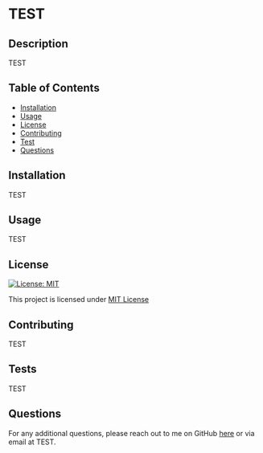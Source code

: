 # TEST

## Description

TEST

## Table of Contents

- [Installation](#installation)
- [Usage](#usage)
- [License](#license)
- [Contributing](#contributing)
- [Test](#test)
- [Questions](#questions)

## Installation

TEST

## Usage

TEST

## License

[![License: MIT](https://img.shields.io/badge/License-MIT-yellow.svg)](https://opensource.org/licenses/MIT)

This project is licensed under [MIT License](https://opensource.org/licenses/MIT)

## Contributing

TEST

## Tests

TEST

## Questions

For any additional questions, please reach out to me on GitHub [here](https://github.com/TEST) or via email at TEST.
